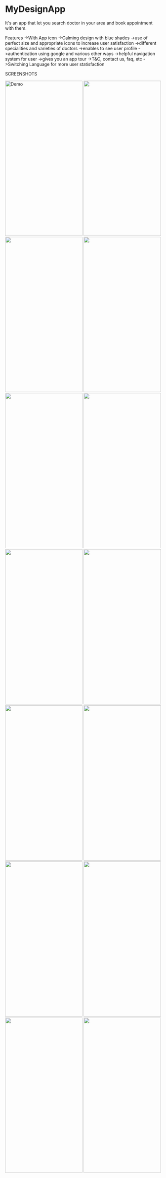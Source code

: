 # MyDesignApp
It's an app that let you search doctor in your area and book appointment with them.

Features
->With App icon
->Calming design with blue shades
->use of perfect size and appropriate icons to increase user satisfaction
->different specialities and varieties of doctors
->enables to see user profile
->authentication using google and various other ways
->helpful navigation system for user
->gives you an app tour
->T&C, contact us, faq, etc
->Switching Language for more user statisfaction

SCREENSHOTS

<img title="Demo" src="https://user-images.githubusercontent.com/71425576/226541833-ebc41acc-86a8-4a0a-9ab2-8c22527b64a9.jpg" width="250" height="500">
<img src="https://user-images.githubusercontent.com/71425576/226543710-d5dfc86a-c1dc-470c-b996-8ef69738aca3.jpg" width="250" height="500">
<img src="https://user-images.githubusercontent.com/71425576/226543545-d55d7103-87fb-410f-b76f-a969174baf41.jpg" width="250" height="500">
<img src="https://user-images.githubusercontent.com/71425576/226543552-ccd6c01d-0529-4ec5-b96f-d6a24915ec9e.jpg" width="250" height="500">
<img src="https://user-images.githubusercontent.com/71425576/226543556-c22c7e31-b278-40ed-936a-2a6fcc71d281.jpg" width="250" height="500">
<img src="https://user-images.githubusercontent.com/71425576/226543558-7bb5910f-4aec-475f-a15e-15e65404645a.jpg" width="250" height="500">
<img src="https://user-images.githubusercontent.com/71425576/226543559-7016e7ee-c817-4091-9ac6-4fe44cec4481.jpg" width="250" height="500">
<img src="https://user-images.githubusercontent.com/71425576/226543560-a3ffb2dc-ba5f-483d-aecb-f770085bd3da.jpg" width="250" height="500">
<img src="https://user-images.githubusercontent.com/71425576/226543563-8d2cf677-8bf0-4a8b-9f2d-bae6a8d844a2.jpg" width="250" height="500">
<img src="https://user-images.githubusercontent.com/71425576/226545121-a37467b3-52e7-48e4-a1ce-4a5ff400b980.jpg" width="250" height="500">
<img src="https://user-images.githubusercontent.com/71425576/226545128-3e345b4f-df28-44ca-a512-56791c1edc0d.jpg" width="250" height="500">
<img src="https://user-images.githubusercontent.com/71425576/226545130-2cf3f66b-7918-4429-b050-a85a21016f38.jpg" width="250" height="500">
<img src="https://user-images.githubusercontent.com/71425576/226545133-d63a368d-58a7-47e4-9f9c-7f1266b45d42.jpg" width="250" height="500">
<img src="https://user-images.githubusercontent.com/71425576/226545137-fe682d15-09c4-40a2-8c74-5b58a9a99584.jpg" width="250" height="500">

